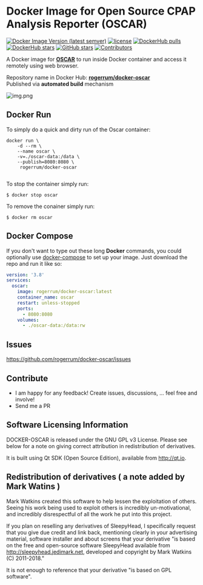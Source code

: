 # Docker Image for Open Source CPAP Analysis Reporter (OSCAR)

[![Docker Image Version (latest semver)](https://img.shields.io/docker/v/rogerrum/docker-oscar)](https://hub.docker.com/r/rogerrum/docker-oscar/tags)
[![license](https://img.shields.io/github/license/rogerrum/docker-oscar)](https://github.com/rogerrum/docker-oscar/blob/main/LICENSE)
[![DockerHub pulls](https://img.shields.io/docker/pulls/rogerrum/docker-oscar.svg)](https://hub.docker.com/r/rogerrum/docker-oscar/)
[![DockerHub stars](https://img.shields.io/docker/stars/rogerrum/docker-oscar.svg)](https://hub.docker.com/r/rogerrum/docker-oscar/)
[![GitHub stars](https://img.shields.io/github/stars/rogerrum/docker-oscar.svg)](https://github.com/rogerrum/docker-oscar)
[![Contributors](https://img.shields.io/github/contributors/rogerrum/docker-oscar.svg)](https://github.com/rogerrum/docker-oscar/graphs/contributors)


A Docker image for **[OSCAR](https://www.sleepfiles.com/OSCAR/)** to run inside Docker container and access it remotely using web browser.

Repository name in Docker Hub: **[rogerrum/docker-oscar](https://hub.docker.com/r/rogerrum/docker-oscar/)**  
Published via **automated build** mechanism  

![img.png](https://raw.githubusercontent.com/rogerrum/docker-oscar/main/.github/demo-img.png)

## Docker Run
To simply do a quick and dirty run of the Oscar container:
```
docker run \
    -d --rm \
    --name oscar \
    -v=./oscar-data:/data \
    --publish=8080:8080 \
     rogerrum/docker-oscar
  
```
To stop the container simply run:
```
$ docker stop oscar
```
To remove the conainer simply run:
```
$ docker rm oscar
```

## Docker Compose
If you don't want to type out these long **Docker** commands, you could
optionally use [docker-compose](https://docs.docker.com/compose/) to set up your
image. Just download the repo and run it like so:

```yaml
version: '3.8'
services:
  oscar:
    image: rogerrum/docker-oscar:latest
    container_name: oscar
    restart: unless-stopped
    ports:
      - 8080:8080
    volumes:
      - ./oscar-data:/data:rw
```

## Issues
https://github.com/rogerrum/docker-oscar/issues

## Contribute
* I am happy for any feedback! Create issues, discussions, ... feel free and involve!
* Send me a PR


Software Licensing Information
------------------------------
DOCKER-OSCAR is released under the GNU GPL v3 License. Please see below for a note on giving correct attribution
in redistribution of derivatives.

It is built using Qt SDK (Open Source Edition), available from http://qt.io.

Redistribution of derivatives ( a note added by Mark Watins )
-----------------------------
Mark Watkins created this software to help lessen the exploitation of others. Seeing his work being used to exploit others
is incredibly un-motivational, and incredibly disrespectful of all the work he put into this project.

If you plan on reselling any derivatives of SleepyHead, I specifically request that you give due credit and
link back, mentioning clearly in your advertising material, software installer and about screens that your
derivative "is based on the free and open-source software SleepyHead available from http://sleepyhead.jedimark.net,
developed and copyright by Mark Watkins (C) 2011-2018."

It is not enough to reference that your derivative "is based on GPL software".
